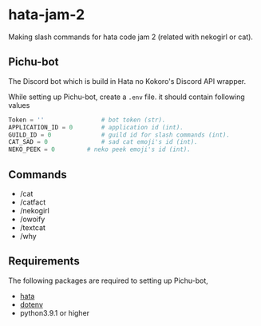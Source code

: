 # hata-jam-2
Making slash commands for hata code jam 2 (related with nekogirl or cat).


## Pichu-bot
The Discord bot which is build in Hata no Kokoro's Discord API wrapper.

While setting up Pichu-bot, create a `.env` file. it should contain following values
```py
Token = ''                # bot token (str).
APPLICATION_ID = 0   	  # application id (int).
GUILD_ID = 0              # guild id for slash commands (int).
CAT_SAD = 0               # sad cat emoji's id (int).
NEKO_PEEK = 0		  # neko peek emoji's id (int).
```


## Commands
- /cat
- /catfact
- /nekogirl
- /owoify
- /textcat
- /why


## Requirements
The following packages are required to setting up Pichu-bot,
- [hata](https://www.github.com/HuyaneMatsu/hata)
- [dotenv](https://pypi.org/project/python-dotenv/)
- python3.9.1 or higher

